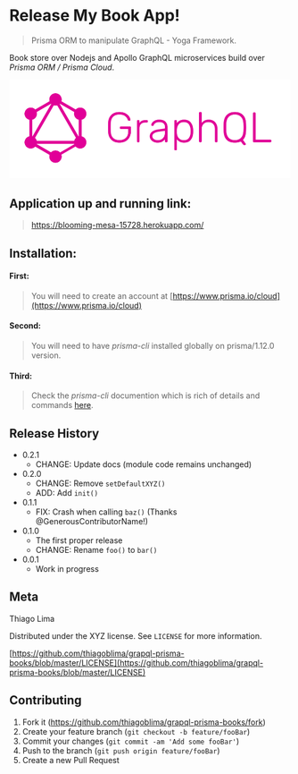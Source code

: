 # Release My Book App!
> Prisma ORM to manipulate GraphQL - Yoga Framework.

Book store over Nodejs and Apollo GraphQL microservices build over *Prisma ORM / Prisma Cloud*.


![](assets/graphql.png)


## Application up and running link:

> https://blooming-mesa-15728.herokuapp.com/

## Installation:

#### First:

> You will need to create an account at [https://www.prisma.io/cloud](https://www.prisma.io/cloud)

#### Second:

> You will need to have *prisma-cli* installed globally on prisma/1.12.0 version.

#### Third:
> Check the _prisma-cli_ documention which is rich of details and commands [here](https://bit.ly/prisma-cli-commands).

## Release History

* 0.2.1
    * CHANGE: Update docs (module code remains unchanged)
* 0.2.0
    * CHANGE: Remove `setDefaultXYZ()`
    * ADD: Add `init()`
* 0.1.1
    * FIX: Crash when calling `baz()` (Thanks @GenerousContributorName!)
* 0.1.0
    * The first proper release
    * CHANGE: Rename `foo()` to `bar()`
* 0.0.1
    * Work in progress

## Meta

Thiago Lima

Distributed under the XYZ license. See ``LICENSE`` for more information.

[https://github.com/thiagoblima/grapql-prisma-books/blob/master/LICENSE](https://github.com/thiagoblima/grapql-prisma-books/blob/master/LICENSE)

## Contributing

1. Fork it (<https://github.com/thiagoblima/grapql-prisma-books/fork>)
2. Create your feature branch (`git checkout -b feature/fooBar`)
3. Commit your changes (`git commit -am 'Add some fooBar'`)
4. Push to the branch (`git push origin feature/fooBar`)
5. Create a new Pull Request


[wiki]: https://github.com/thiagoblima/M103-Basic-Cluster-Administration/wiki